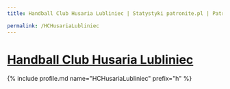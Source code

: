 ```yaml
---
title: Handball Club Husaria Lubliniec | Statystyki patronite.pl | Patromierz

permalink: /HCHusariaLubliniec
---
```


# [Handball Club Husaria Lubliniec](https://patronite.pl/HCHusariaLubliniec)

{% include profile.md name="HCHusariaLubliniec" prefix="h" %}
